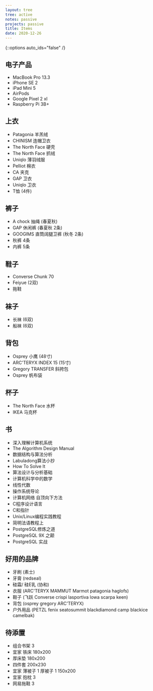```yaml
---
layout: tree
tree: active
notes: passive
projects: passive
title: Items
date: 2020-12-26
---
```



{::options auto_ids="false" /}


## 电子产品
* MacBook Pro 13.3
* iPhone SE 2
* iPad Mini 5
* AirPods
* Google Pixel 2 xl
* Raspberry Pi 3B+

## 上衣
* Patagonia 羊羔绒
* CHINISM 连帽卫衣
* The North Face 硬壳
* The North Face 抓绒
* Uniqlo 薄羽绒服
* Pelliot 棉衣
* CA 夹克
* GAP 卫衣
* Uniqlo 卫衣
* T恤 (4件)

## 裤子
* A chock 抽绳 (春夏秋)
* GAP 休闲裤 (春夏秋 2条)
* GOOGIMS 直筒阔腿卫裤 (秋冬 2条)
* 秋裤 4条
* 内裤 5条

## 鞋子
* Converse Chunk 70
* Feiyue (2双)
* 拖鞋

## 袜子
* 长袜 (6双)
* 船袜 (6双)

## 背包
* Osprey 小鹰 (48寸)
* ARC'TERYX INDEX 15 (15寸)
* Gregory TRANSFER 斜挎包
* Osprey 帆布袋

## 杯子
* The North Face 水杯
* IKEA 马克杯

## 书
* 深入理解计算机系统
* The Algorithm Design Manual
* 数据结构与算法分析
* Labuladong算法小抄
* How To Solve It
* 算法设计与分析基础
* 计算机科学中的数学
* 线性代数
* 操作系统导论
* 计算机网络 自顶向下方法
* C程序设计语言
* C和指针
* Unix/Linux编程实践教程
* 简明法语教程上
* PostgreSQL修炼之道
* PostgreSQL 9X 之颠
* PostgreSQL 实战

## 好用的品牌
* 牙刷 (素士)
* 牙膏 (redseal)
* 硅霜/ 硅E乳 (协和)
* 衣服 (ARC'TERYX MAMMUT Marmot patagonia haglofs)
* 鞋子 (飞跃 Converse crispi lasportiva lowa scarpa keen)
* 背包 (osprey gregory ARC'TERYX)
* 户外用品 (PETZL fenix seatosummit blackdiamond camp blackice camelbak)

## 待添置
* 组合书架 3
* 宜家 铁床 180x200
* 厚床垫 180x200
* 四件套 200x230
* 宜家 薄被子 1 厚被子 1 150x200
* 宜家 抱枕 3
* 网易拖鞋 3

